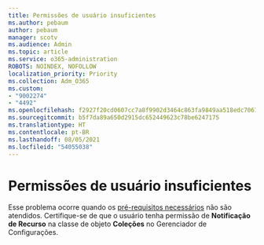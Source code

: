 ```yaml
---
title: Permissões de usuário insuficientes
ms.author: pebaum
author: pebaum
manager: scotv
ms.audience: Admin
ms.topic: article
ms.service: o365-administration
ROBOTS: NOINDEX, NOFOLLOW
localization_priority: Priority
ms.collection: Adm_O365
ms.custom:
- "9002274"
- "4492"
ms.openlocfilehash: f2927f20cd0607cc7a8f9902d3464c863fa9849aa518edc7061bb2dcf81cc534
ms.sourcegitcommit: b5f7da89a650d2915dc652449623c78be6247175
ms.translationtype: HT
ms.contentlocale: pt-BR
ms.lasthandoff: 08/05/2021
ms.locfileid: "54055038"
---
```

# <a name="insufficient-user-permissions"></a>Permissões de usuário insuficientes

Esse problema ocorre quando os [pré-requisitos necessários](https://docs.microsoft.com/configmgr/tenant-attach/device-sync-actions#prerequisites) não são atendidos. Certifique-se de que o usuário tenha permissão de **Notificação de Recurso** na classe de objeto **Coleções** no Gerenciador de Configurações.
